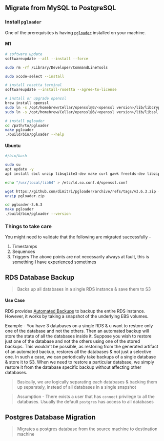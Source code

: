 ## Migrate from MySQL to PostgreSQL

### Install `pgloader`

One of the prerequisites is having [`pgloader`](https://github.com/dimitri/pgloader) installed on your machine.

#### M1

```bash
# software update
softwareupdate --all --install --force

sudo rm -rf /Library/Developer/CommandLineTools

sudo xcode-select --install

# install rosetta terminal
softwareupdate --install-rosetta --agree-to-license

# install or upgrade openssl
brew install openssl
sudo ln -s /opt/homebrew/Cellar/openssl@3/<openssl version>/lib/libcrypto.dylib /usr/local/lib/libcrypto.dylib
sudo ln -s /opt/homebrew/Cellar/openssl@3/<openssl version>/lib/libssl.dylib /usr/local/lib/libssl.dylib

# install pgloader
cd /path/to/pgloader
make pgloader
./build/bin/pgloader --help
```

#### Ubuntu

```bash
#/bin/bash

sudo su
apt update -y
apt install sbcl unzip libsqlite3-dev make curl gawk freetds-dev libzip-dev openssl libssl-dev libaio1 libaio-dev

echo "/usr/local/lib64" > /etc/ld.so.conf.d/openssl.conf

wget https://github.com/dimitri/pgloader/archive/refs/tags/v3.6.3.zip -O pgloader.zip
unzip pgloader.zip

cd pgloader-3.6.3
make pgloader
./build/bin/pgloader --version
```

### Things to take care

You might need to validate that the following are migrated successfully -

1. Timestamps
2. Sequences
3. Triggers
   The above points are not necessarily always at fault, this is something I have experienced sometimes

## RDS Database Backup

> Backs up all databases in a single RDS instance & save them to S3

#### Use Case

RDS provides [Automated Backups](https://docs.aws.amazon.com/AmazonRDS/latest/UserGuide/USER_WorkingWithAutomatedBackups.html) to backup the entire RDS instance. However, it works by taking a snapshot of the underlying EBS volumes.

Example - You have 3 databases on a single RDS & u want to restore only one of the database and not the others. Then an automated backup will store the state of all the databases inside it. 
Suppose you wish to restore just one of the database and not the others using one of the stored backups. This wouldn't be possible, as restoring from the generated artifact of an automated backup, restores all the databases & not just a selective one. In such a case, we can periodically take backups of a single database & store it to S3. When we need to restore a particular database, we simply restore it from the database specific backup without affecting other databases.

> Basically, we are logically separating each databases & backing them up separately, instead of all databases in a single snapshot

> Assumption - There exists a user that has `connect` privilege to all the databases. Usually the default `postgres` has access to all databases

## Postgres Database Migration

> Migrates a postgres database from the source machine to destination machine
